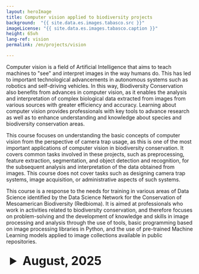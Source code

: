 ```yaml
---
layout: heroImage
title: Computer vision applied to biodiversity projects
background:  "{{ site.data.es.images.tabasco.src }}"
imageLicense: "{{ site.data.es.images.tabasco.caption }}"
height: 65vh
lang-ref: vision
permalink: /en/projects/vision

---
```

<style>
  /* Estilo para el resumen (header)*/
  details summary {
    font-size: xx-large;
    color: '#f0f0f0'; 
    padding: 10px; 
    border-radius: 5px; 
    cursor: pointer; /* Cambia el cursor cuando pasa sobre el resumen */
  }


  details[open] summary {
    background-color: "#f0f0f0";
  }


  table {
    width: 100%;
    border-collapse: collapse;
    margin-top: 10px;
  }

  table th {
    background-color: #f2f2f2; 
  }

</style>


<link rel="stylesheet" href="https://fonts.googleapis.com/css2?family=Material+Symbols+Outlined:opsz,wght,FILL,GRAD@20..48,100..700,0..1,-50..200&icon_names=visibility" />

<p style="text-align: justify;">
<p>Computer vision is a field of Artificial Intelligence that aims to teach machines to "see" and interpret images in the way humans do. This has led to important technological advancements in autonomous systems such as robotics and self-driving vehicles. In this way, Biodiversity Conservation also benefits from advances in computer vision, as it enables the analysis and interpretation of complex biological data extracted from images from various sources with greater efficiency and accuracy. Learning about computer vision provides professionals with key tools to advance research as well as to enhance understanding and knowledge about species and biodiversity conservation areas.</p>

<p>This course focuses on understanding the basic concepts of computer vision from the perspective of camera trap usage, as this is one of the most important applications of computer vision in biodiversity conservation. It covers common tasks involved in these projects, such as preprocessing, feature extraction, segmentation, and object detection and recognition, for the subsequent analysis and interpretation of the data obtained from images. This course does not cover tasks such as designing camera trap systems, image acquisition, or administrative aspects of such systems.</p>

<p>This course is a response to the needs for training in various areas of Data Science identified by the Data Science Network for the Conservation of Mesoamerican Biodiversity (Redbioma). It is aimed at professionals who work in activities related to biodiversity conservation, and therefore focuses on problem-solving and the development of knowledge and skills in image processing and analysis through the use of tools, basic programming based on image processing libraries in Python, and the use of pre-trained Machine Learning models applied to image collections available in public repositories.</p>

<details style="margin-bottom: 2rem;">
  <summary><strong>August, 2025</strong></summary>
  <table>
    <thead>
      <tr>
        <th>Project</th>
        <th>Students</th>
        <th>View</th>
      </tr>
    </thead>
    <tbody>
      {% for project in site.data.en.projects.vision-program-08-25 %}
      <tr>
        <td>{{ project.name }}</td>
        <td>{{ project.students }}</td>
        <td><a href="{{ project.link }}" class="material-symbols-outlined">visibility</a></td>
      </tr>
      {% endfor %}
    </tbody>
  </table>
</details>


